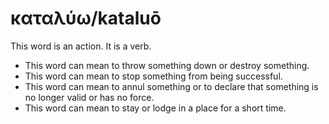 # καταλύω/kataluō
This word is an action. It is a verb.

* This word can mean to throw something down or destroy something. 
* This word can mean to stop something from being successful.
* This word can mean to annul something or to declare that something is no longer valid or has no force.
* This word can mean to stay or lodge in a place for a short time.
